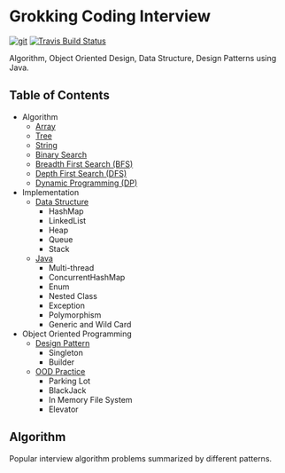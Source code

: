 # Grokking Coding Interview
[![git](https://badgen.net/badge/git/zdong1995/blue?icon=github)](https://github.com/zdong1995/)
[![Travis Build Status](https://travis-ci.org/zdong1995/coding-interview.svg?branch=master)](https://travis-ci.org/github/zdong1995/coding-interview)

Algorithm, Object Oriented Design, Data Structure, Design Patterns using Java.

## Table of Contents

* Algorithm
  * [Array](https://github.com/zdong1995/coding-interview#array)
  * [Tree](https://github.com/zdong1995/coding-interview#tree)
  * [String](https://github.com/zdong1995/coding-interview#string)
  * [Binary Search](https://github.com/zdong1995/coding-interview#binary-search)
  * [Breadth First Search (BFS)](https://github.com/zdong1995/coding-interview#bfs)
  * [Depth First Search (DFS)](https://github.com/zdong1995/coding-interview#dfs)
  * [Dynamic Programming (DP)](https://github.com/zdong1995/coding-interview#dp)
* Implementation
  * [Data Structure](https://github.com/zdong1995/coding-interview#data-structure)
    * HashMap
    * LinkedList
    * Heap
    * Queue
    * Stack
  * [Java](https://github.com/zdong1995/coding-interview#java)
    * Multi-thread
    * ConcurrentHashMap
    * Enum
    * Nested Class
    * Exception
    * Polymorphism
    * Generic and Wild Card
* Object Oriented Programming
  * [Design Pattern](https://github.com/zdong1995/coding-interview#design-pattern)
    * Singleton
    * Builder
  * [OOD Practice](https://github.com/zdong1995/coding-interview#ood-practice)
    * Parking Lot
    * BlackJack
    * In Memory File System
    * Elevator
    
## Algorithm
Popular interview algorithm problems summarized by different patterns.

